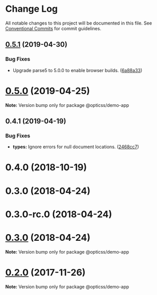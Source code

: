 # Change Log

All notable changes to this project will be documented in this file.
See [Conventional Commits](https://conventionalcommits.org) for commit guidelines.

## [0.5.1](https://github.com/linkedin/opticss/compare/@opticss/demo-app@0.5.0...@opticss/demo-app@0.5.1) (2019-04-30)


### Bug Fixes

* Upgrade parse5 to 5.0.0 to enable browser builds. ([6a88a33](https://github.com/linkedin/opticss/commit/6a88a33))





# [0.5.0](https://github.com/linkedin/opticss/compare/@opticss/demo-app@0.4.1...@opticss/demo-app@0.5.0) (2019-04-25)

**Note:** Version bump only for package @opticss/demo-app





## 0.4.1 (2019-04-19)


### Bug Fixes

* **types:** Ignore errors for null document locations. ([2468cc7](https://github.com/linkedin/opticss/commit/2468cc7))



# 0.4.0 (2018-10-19)



# 0.3.0 (2018-04-24)



# 0.3.0-rc.0 (2018-04-24)





<a name="0.3.0"></a>
# [0.3.0](https://github.com/linkedin/opticss/compare/v0.3.0-rc.0...v0.3.0) (2018-04-24)

**Note:** Version bump only for package @opticss/demo-app





<a name="0.2.0"></a>
# [0.2.0](https://github.com/linkedin/opticss/compare/v0.1.1...v0.2.0) (2017-11-26)




**Note:** Version bump only for package @opticss/demo-app
